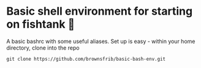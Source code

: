 # Basic shell environment for starting on fishtank :slightly_smiling_face:
A basic bashrc with some useful aliases. 
Set up is easy - within your home directory, clone into the repo
```console
git clone https://github.com/brownsfrib/basic-bash-env.git
```


